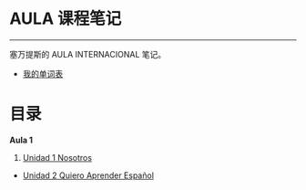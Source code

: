 # AULA 课程笔记

----

塞万提斯的 AULA INTERNACIONAL 笔记。

- [我的单词表](word-list.md)

# 目录

**Aula 1**
1. [Unidad 1 Nosotros](notes/aula-1-unidad-1.md)
- [Unidad 2 Quiero Aprender Español](notes/aula-1-unidad-2.md)

